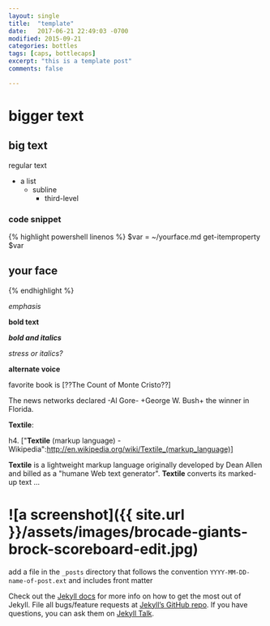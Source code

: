 ```yaml
---
layout: single
title:  "template"
date:   2017-06-21 22:49:03 -0700
modified: 2015-09-21
categories: bottles
tags: [caps, bottlecaps]
excerpt: "this is a template post"
comments: false

---
```

# bigger text
## big text
regular text

* a list
    * subline
        * third-level
 
### code snippet 
{% highlight powershell linenos %}
$var = ~/yourface.md
get-itemproperty $var
## your face
{% endhighlight %}

*emphasis*

**bold text**

**_bold and italics_**

_stress or italics?_

__alternate voice__

favorite book is [??The Count of Monte Cristo??]

The news networks declared -Al Gore- +George W. Bush+ the winner in Florida.

**Textile**:

h4. ["**Textile** (markup language) - Wikipedia":http://en.wikipedia.org/wiki/Textile_(markup_language)]

**Textile** is a lightweight markup language originally developed by Dean Allen and billed as a "humane Web text generator".  **Textile** converts its marked-up text ...


# ![a screenshot]({{ site.url }}/assets/images/brocade-giants-brock-scoreboard-edit.jpg)

add a file in the `_posts` directory that follows the convention `YYYY-MM-DD-name-of-post.ext` and includes front matter


Check out the [Jekyll docs][jekyll-docs] for more info on how to get the most out of Jekyll. File all bugs/feature requests at [Jekyll’s GitHub repo][jekyll-gh]. If you have questions, you can ask them on [Jekyll Talk][jekyll-talk].

[jekyll-docs]: https://jekyllrb.com/docs/home
[jekyll-gh]:   https://github.com/jekyll/jekyll
[jekyll-talk]: https://talk.jekyllrb.com/